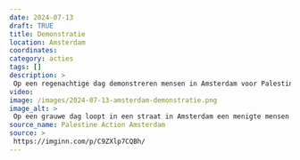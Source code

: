 ```yaml
---
date: 2024-07-13
draft: TRUE
title: Demonstratie
location: Amsterdam
coordinates: 
category: acties
tags: []
description: > 
 Op een regenachtige dag demonstreren mensen in Amsterdam voor Palestina.
video: 
image: /images/2024-07-13-amsterdam-demonstratie.png
image_alt: > 
 Op een grauwe dag loopt in een straat in Amsterdam een menigte mensen met Palestijnse vlaggen. Velen dragen keffiyeh. Aan de onderzijde van het beeld is het uiteinde van een tenminste zes meter brede Palestijnse vlag te zien, die door meerdere mensen samen gedragen wordt.
source_name: Palestine Action Amsterdam
source: > 
 https://imginn.com/p/C9ZXlp7CQBh/
---
```

